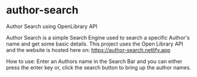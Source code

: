 # author-search
Author Search using OpenLibrary API

Author Search is a simple Search Engine used to search a specific Author's name and get some basic details. This project uses the Open Library API and the website is hosted here on: https://author-search.netlify.app

How to use:
Enter an Authors name in the Search Bar and you can either press the enter key or, click the search button to bring up the author names.
